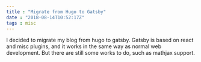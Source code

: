 ```yaml
---
title : "Migrate from Hugo to Gatsby"
date : "2018-08-14T10:52:17Z"
tags : misc
---
```


I decided to migrate my blog from hugo to gatsby.
Gatsby is based on react and misc plugins, and it works in the same way as normal web development. 
But there are still some works to do, such as mathjax support.




